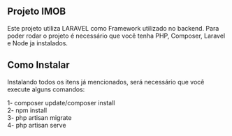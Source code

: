 ## Projeto IMOB

Este projeto utiliza LARAVEL como Framework utilizado no backend. Para poder rodar o projeto é necessário que você tenha PHP, Composer, Laravel e Node ja instalados.

## Como Instalar 

Instalando todos os itens já mencionados, será necessário que você execute alguns comandos:

1- composer update/composer install <br>
2- npm install <br>
3- php artisan migrate <br>
4- php artisan serve <br>
